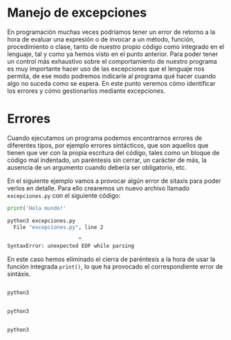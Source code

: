 # Manejo de excepciones

En programación muchas veces podríamos tener un error de retorno a la hora de evaluar una expresión o de invocar a un método, función, procedimiento o clase, tanto de nuestro propio código como integrado en el lenguaje, tal y como ya hemos visto en el punto  anterior. Para poder tener un control más exhaustivo sobre el comportamiento de nuestro programa es muy importante hacer uso de las excepciones que el lenguaje nos permita, de ese modo podremos indicarle al programa qué hacer cuando algo no suceda como se espera. En este punto veremos cómo identificar los errores y cómo gestionarlos mediante excepciones.

# Errores

Cuando ejecutamos un programa podemos encontrarnos errores de diferentes tipos, por ejemplo errores sintácticos, que son aquellos que tienen que ver con la propia escritura del código, tales como un bloque de código mal indentado, un paréntesis sin cerrar, un carácter de más, la ausencia de un argumento cuando debería ser obligatorio, etc.

En el siguiente ejemplo vamos a provocar algún error de sitaxis para poder verlos en detalle. Para ello crearemos un nuevo archivo llamado `excepciones.py` con el siguiente código:

```python
print('Hola mundo!'
```
```bash
python3 excepciones.py
  File "excepciones.py", line 2

                       ^
SyntaxError: unexpected EOF while parsing
```

En este caso hemos eliminado el cierra de paréntesis a la hora de usar la función integrada `print()`, lo que ha provocado el correspondiente error de sintáxis.

```python

```
```bash
python3 
```



```python

```
```bash
python3 
```



```python

```
```bash
python3 
```